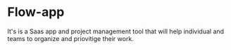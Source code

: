 # Flow-app
It's is a Saas app and project management tool that will help individual and teams to organize and priovitige their work.
